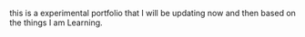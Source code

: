this is a experimental portfolio that I will be updating now and then based on the things I am Learning.
